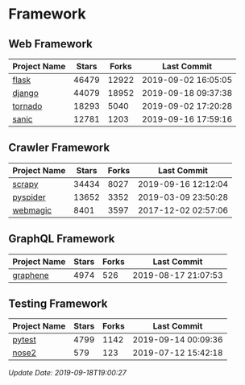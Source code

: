 # Framework

## Web Framework

| Project Name | Stars | Forks | Last Commit |
| ------------ | ----- | ----- | ----------- |
| [flask](https://github.com/pallets/flask) | 46479 | 12922 | 2019-09-02 16:05:05 |
| [django](https://github.com/django/django) | 44079 | 18952 | 2019-09-18 09:37:38 |
| [tornado](https://github.com/tornadoweb/tornado) | 18293 | 5040 | 2019-09-02 17:20:28 |
| [sanic](https://github.com/huge-success/sanic) | 12781 | 1203 | 2019-09-16 17:59:16 |

## Crawler Framework

| Project Name | Stars | Forks | Last Commit |
| ------------ | ----- | ----- | ----------- |
| [scrapy](https://github.com/scrapy/scrapy) | 34434 | 8027 | 2019-09-16 12:12:04 |
| [pyspider](https://github.com/binux/pyspider) | 13652 | 3352 | 2019-03-09 23:50:28 |
| [webmagic](https://github.com/code4craft/webmagic) | 8401 | 3597 | 2017-12-02 02:57:06 |

## GraphQL Framework

| Project Name | Stars | Forks | Last Commit |
| ------------ | ----- | ----- | ----------- |
| [graphene](https://github.com/graphql-python/graphene) | 4974 | 526 | 2019-08-17 21:07:53 |

## Testing Framework

| Project Name | Stars | Forks | Last Commit |
| ------------ | ----- | ----- | ----------- |
| [pytest](https://github.com/pytest-dev/pytest) | 4799 | 1142 | 2019-09-14 00:09:36 |
| [nose2](https://github.com/nose-devs/nose2) | 579 | 123 | 2019-07-12 15:42:18 |

*Update Date: 2019-09-18T19:00:27*